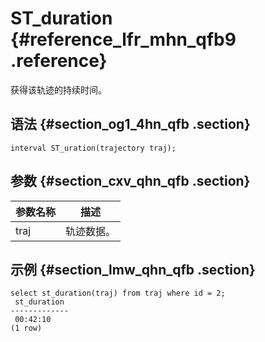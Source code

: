 # ST\_duration {#reference_lfr_mhn_qfb9 .reference}

获得该轨迹的持续时间。

## 语法 {#section_og1_4hn_qfb .section}

``` {#codeblock_0s0_tys_djc}
interval ST_uration(trajectory traj);
```

## 参数 {#section_cxv_qhn_qfb .section}

|参数名称|描述|
|----|--|
|traj|轨迹数据。|

## 示例 {#section_lmw_qhn_qfb .section}

``` {#codeblock_0hf_lhl_pgt}
select st_duration(traj) from traj where id = 2;
 st_duration 
-------------
 00:42:10
(1 row)
```

